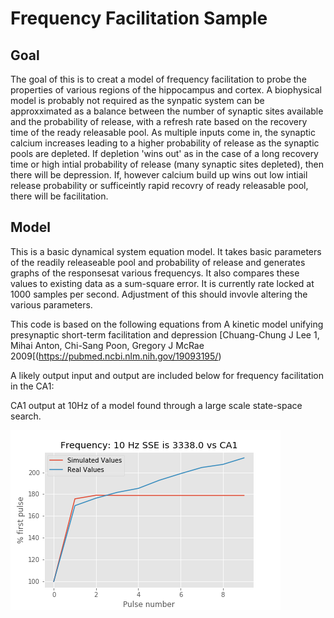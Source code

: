 # Frequency Facilitation Sample

## Goal

The goal of this is to creat a model of frequency facilitation to probe the properties of various regions of the hippocampus and cortex. A biophysical model is probably not required as the synpatic system can be approxximated as a balance between the number of synaptic sites available and the probability of release, with a refresh rate based on the recovery time of the ready releasable pool. As multiple inputs come in, the synaptic calcium increases leading to a higher probability of release as the synaptic pools are depleted. If depletion 'wins out' as in the case of a long recovery time or high intial probability of release (many synaptic sites depleted), then there will be depression. If, however calcium build up wins out low intiail release probability or sufficeintly rapid recovry of ready releasable pool, there will be facilitation.


## Model

This is a basic dynamical system equation model. It takes basic parameters of the readily releaseable pool and probability of release and generates graphs of the responsesat various frequencys. It also compares these values to existing data as a sum-square error. It is currently rate locked at 1000 samples per second. Adjustment of this should invovle altering the various parameters.

This code is based on the following equations from A kinetic model unifying presynaptic short-term facilitation and depression [Chuang-Chung J Lee 1, Mihai Anton, Chi-Sang Poon, Gregory J McRae 2009[(https://pubmed.ncbi.nlm.nih.gov/19093195/) 

A likely output input and output are included below for frequency facilitation in the CA1:

CA1 output at 10Hz of a model found through a large scale state-space search.

![png](FF%2010%20Hz.png) 



